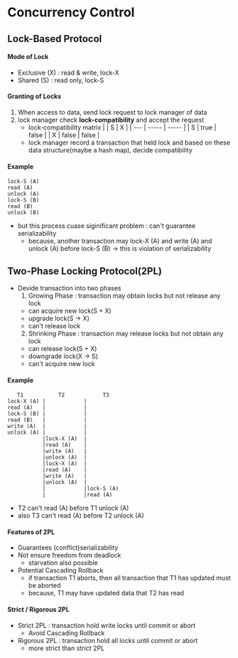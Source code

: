 # Concurrency Control

## Lock-Based Protocol

#### Mode of Lock
- Exclusive (X) : read & write, lock-X
- Shared (S) : read only, lock-S

#### Granting of Locks
1. When access to data, send lock request to lock manager of data
2. lock manager check **lock-compatibility** and accept the request
    - lock-compatibility matrix
        |     | S     | X     |
        | --- | ----- | ----- |
        | S   | true  | false |
        | X   | false | false |
    - lock manager record a transaction that held lock and based on these data structure(maybe a hash map), decide compatibility
  
#### Example
```
lock-S (A)
read (A)
unlock (A)
lock-S (B)
read (B)
unlock (B)
```
- but this process cuase siginificant problem : can't guarantee serializability 
  - because, another transaction may lock-X (A) and write (A) and unlock (A) before lock-S (B) &rarr; this is violation of serializability

## Two-Phase Locking Protocol(2PL)
- Devide transaction into two phases
  1. Growing Phase : transaction may obtain locks but not release any lock
    - can acquire new lock(S + X)
    - upgrade lock(S -> X)
    - can't release lock
  2. Shrinking Phase : transaction may release locks but not obtain any lock
    - can release lock(S + X)
    - downgrade lock(X -> S)
    - can't acquire new lock

#### Example
```
   T1           T2            T3
lock-X (A) |            |
read (A)   |            |
lock-S (B) |            |
read (B)   |            |
write (A)  |            |
unlock (A) |            |
           |lock-X (A)  |
           |read (A)    |
           |write (A)   |
           |unlock (A)  |
           |lock-X (A)  |
           |read (A)    |
           |write (A)   |
           |unlock (A)  |
           |            |lock-S (A)
           |            |read (A)
```
- T2 can't read (A) before T1 unlock (A)
- also T3 can't read (A) before T2 unlock (A)

#### Features of 2PL
- Guarantees (conflict)serializability
- Not ensure freedom from deadlock
  - starvation also possible
- Potential Cascading Rollback
  - if transaction T1 aborts, then all transaction that T1 has updated must be aborted
  - because, T1 may have updated data that T2 has read

#### Strict / Rigorous 2PL
- Strict 2PL : transaction hold write locks until commit or abort
  - Avoid Cascading Rollback
- Rigorous 2PL : transaction hold all locks until commit or abort
  - more strict than strict 2PL